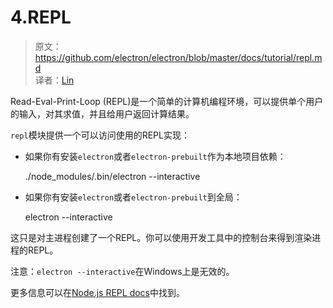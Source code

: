 # 4.REPL

> 原文：https://github.com/electron/electron/blob/master/docs/tutorial/repl.md   
译者：[Lin](https://github.com/ShmilyLin)   


Read-Eval-Print-Loop (REPL)是一个简单的计算机编程环境，可以提供单个用户的输入，对其求值，并且给用户返回计算结果。   

`repl`模块提供一个可以访问使用的REPL实现：   

 * 如果你有安装`electron`或者`electron-prebuilt`作为本地项目依赖：   

    ./node_modules/.bin/electron --interactive

 * 如果你有安装`electron`或者`electron-prebuilt`到全局：   

    electron --interactive

这只是对主进程创建了一个REPL。你可以使用开发工具中的控制台来得到渲染进程的REPL。   

注意：`electron --interactive`在Windows上是无效的。   

更多信息可以在[Node.js REPL docs](https://nodejs.org/dist/latest/docs/api/repl.html)中找到。   